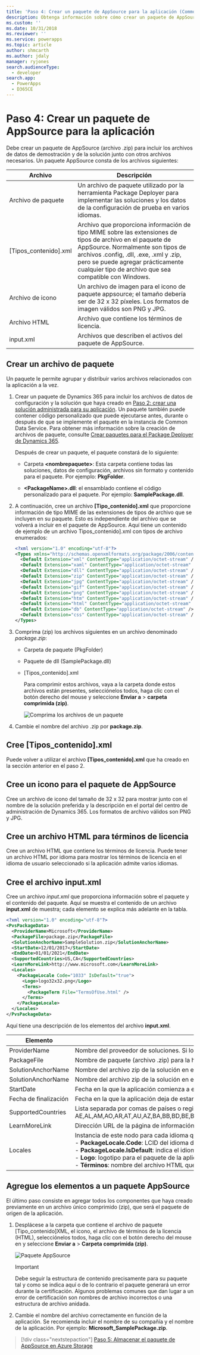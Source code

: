```yaml
---
title: 'Paso 4: Crear un paquete de AppSource para la aplicación (Common Data Service) | Microsoft Docs'
description: Obtenga información sobre cómo crear un paquete de AppSource (archivo .zip) para incluir los archivos de datos de demostración y de la solución junto con otros archivos necesarios.
ms.custom: ''
ms.date: 10/31/2018
ms.reviewer: ''
ms.service: powerapps
ms.topic: article
author: shmcarth
ms.author: jdaly
manager: ryjones
search.audienceType:
  - developer
search.app:
  - PowerApps
  - D365CE
---
```

# <a name="step-4-create-an-appsource-package-for-your-app"></a>Paso 4: Crear un paquete de AppSource para la aplicación

Debe crear un paquete de AppSource (archivo .zip) para incluir los archivos de datos de demostración y de la solución junto con otros archivos necesarios. Un paquete AppSource consta de los archivos siguientes:

|Archivo|Descripción|
|--|--|
|Archivo de paquete|Un archivo de paquete utilizado por la herramienta Package Deployer para implementar las soluciones y los datos de la configuración de prueba en varios idiomas.|
|[Tipos_contenido].xml|Archivo que proporciona información de tipo MIME sobre las extensiones de tipos de archivo en el paquete de AppSource. Normalmente son tipos de archivos .config, .dll, .exe, .xml y .zip, pero se puede agregar prácticamente cualquier tipo de archivo que sea compatible con Windows.|
|Archivo de icono|Un archivo de imagen para el icono de paquete appsource; el tamaño debería ser de 32 x 32 píxeles. Los formatos de imagen válidos son PNG y JPG.|
|Archivo HTML|Archivo que contiene los términos de licencia.|
|input.xml|Archivos que describen el activos del paquete de AppSource.|


## <a name="create-a-package-file"></a>Crear un archivo de paquete

Un paquete le permite agrupar y distribuir varios archivos relacionados con la aplicación a la vez. 

1. Crear un paquete de Dynamics 365 para incluir los archivos de datos de configuración y la solución que haya creado en [Paso 2: crear una solución administrada para su aplicación](create-solution-app-appsource.md). Un paquete también puede contener código personalizado que puede ejecutarse antes, durante o después de que se implemente el paquete en la instancia de Common Data Service. Para obtener más información sobre la creación de archivos de paquete, consulte [Crear paquetes para el Package Deployer de Dynamics 365](/dynamics365/customer-engagement/developer/create-packages-package-deployer).

    Después de crear un paquete, el paquete constará de lo siguiente:

    - Carpeta **\<nombrepaquete>**: Esta carpeta contiene todas las soluciones, datos de configuración, archivos sin formato y contenido para el paquete. Por ejemplo: **PkgFolder**.  
  
    - **\<PackageName>.dll**: el ensamblado contiene el código personalizado para el paquete. Por ejemplo: **SamplePackage.dll**.

2. A continuación, cree un archivo **[Tipo_contenido].xml** que proporcione información de tipo MIME de las extensiones de tipos de archivo que se incluyen en su paquete. Esto es independiente del archivo que se volverá a incluir en el paquete de AppSource. Aquí tiene un contenido de ejemplo de un archivo Tipos_contenido].xml con tipos de archivo enumerados:

    ```xml
    <?xml version="1.0" encoding="utf-8"?>
    <Types xmlns="http://schemas.openxmlformats.org/package/2006/content-types">
      <Default Extension="xml" ContentType="application/octet-stream" />
      <Default Extension="xaml" ContentType="application/octet-stream" />
      <Default Extension="dll" ContentType="application/octet-stream" />
      <Default Extension="zip" ContentType="application/octet-stream" />
      <Default Extension="jpg" ContentType="application/octet-stream" />
      <Default Extension="gif" ContentType="application/octet-stream" />
      <Default Extension="png" ContentType="application/octet-stream" />
      <Default Extension="htm" ContentType="application/octet-stream" />
      <Default Extension="html" ContentType="application/octet-stream" />
      <Default Extension="db" ContentType="application/octet-stream" />
      <Default Extension="css" ContentType="application/octet-stream" />
    </Types>
    ```

3. Comprima (zip) los archivos siguientes en un archivo denominado *package.zip*:
   - Carpeta de paquete (PkgFolder)
   - Paquete de dll (SamplePackage.dll)
   - [Tipos_contenido].xml

     Para comprimir estos archivos, vaya a la carpeta donde estos archivos están presentes, selecciónelos todos, haga clic con el botón derecho del mouse y seleccione **Enviar a** > **carpeta comprimida (zip)**.

     ![Comprima los archivos de un paquete](media/appsource-zip-package.png) 

4. Cambie el nombre del archivo .zip por **package.zip**.

## <a name="create-contenttypesxml"></a>Cree [Tipos_contenido].xml

Puede volver a utilizar el archivo **[Tipos_contenido].xml** que ha creado en la sección anterior en el paso 2.

## <a name="create-an-icon-for-your-appsource-package"></a>Cree un icono para el paquete de AppSource

Cree un archivo de icono del tamaño de 32 x 32 para mostrar junto con el nombre de la solución preferida y la descripción en el portal del centro de administración de Dynamics 365. Los formatos de archivo válidos son PNG y JPG.

## <a name="create-an-html-file-for-license-terms"></a>Cree un archivo HTML para términos de licencia

Cree un archivo HTML que contiene los términos de licencia. Puede tener un archivo HTML por idioma para mostrar los términos de licencia en el idioma de usuario seleccionado si la aplicación admite varios idiomas.

## <a name="create-inputxml-file"></a>Cree el archivo input.xml

Cree un archivo *input.xml* que proporciona información sobre el paquete y el contenido del paquete. Aquí se muestra el contenido de un archivo **input.xml** de muestra; cada elemento se explica más adelante en la tabla.

```xml
<?xml version="1.0" encoding="utf-8"?>
<PvsPackageData>
  <ProviderName>Microsoft</ProviderName>
  <PackageFile>package.zip</PackageFile>
  <SolutionAnchorName>SampleSolution.zip</SolutionAnchorName>
  <StartDate>12/01/2017</StartDate>
  <EndDate>01/01/2021</EndDate>
  <SupportedCountries>US,CA</SupportedCountries>
  <LearnMoreLink>http://www.microsoft.com</LearnMoreLink>
  <Locales>
    <PackageLocale Code="1033" IsDefault="true">
      <Logo>logo32x32.png</Logo>
      <Terms>
        <PackageTerm File="TermsOfUse.html" />
      </Terms>
    </PackageLocale>
  </Locales>
</PvsPackageData>
```


Aquí tiene una descripción de los elementos del archivo **input.xml**.

|Elemento|Descripción|
|--|--|
|ProviderName|Nombre del proveedor de soluciones. Si lo crea un equipo interno de Microsoft, especifique **Microsoft**.|
|PackageFile|Nombre de paquete (archivo .zip) para la herramienta Package Deployer. Este archivo zip debería contener el conjunto de paquete, la carpeta de paquete con los activos de la aplicación y el archivo Tipos_contenido.xml. Por ejemplo, el archivo package.zip creado en la sección [crear un archivo de paquete](#create-a-package-file).|
|SolutionAnchorName|Nombre del archivo zip de la solución en el paquete que se usa para el nombre y la descripción de los activos de la solución.|
|SolutionAnchorName|Nombre del archivo zip de la solución en el paquete que se usa para el nombre y la descripción de los activos de la solución.|
|StartDate|Fecha en la que la aplicación comienza a estar disponible en AppSource. El formato es DD/MM/AAAA.|
|Fecha de finalización|Fecha en la que la aplicación deja de estar disponible en AppSource. El formato es DD/MM/AAAA.|
|SupportedCountries|Lista separada por comas de países o regiones donde la aplicación debería estar disponible. En el momento de escribir este artículo, la lista de países admitidos es la siguiente: AE,AL,AM,AO,AR,AT,AU,AZ,BA,BB,BD,BE,BG,BH,BM,BN,BO,BR,BY,CA,CH,CI,CL,CM,CO,CR,CV,CW,CY,CZ,DE,DK,DO,DZ,EC,EE,EG,ES,FI,FR,GB,GE,GH,GR,GT,HK,HN,HR,HU,ID,IE,IL,IN,IQ,IS,IT,JM,JO,JP,KE,KG,KN,KR,KW,KY,KZ,LB,LK,LT,LU,LV,LY,MA,MC,MD,ME,MK,MN,MO,MT,MU,MX,MY,NG,NI,NL,NO,NZ,OM,PA,PE,PH,PK,PL,PR,PS,PT,PY,QA,RO,RS,RU,RW,SA,SE,SG,SI,SK,SN,SV,TH,TM,TN,TR,TT,TW,UA,US,UY,UZ,VE,VI,VN,ZA,ZW|
|LearnMoreLink|Dirección URL de la página de información detallada de este paquete.|
|Locales|Instancia de este nodo para cada idioma que desee que se admita en la interfaz de usuario de soluciones preferidas. Este nodo contiene los elementos secundarios siguientes:<br/>- **PackageLocale.Code**: LCID del idioma de este nodo. Ejemplo: el inglés de Estados Unidos es 1033<br/>- **PackageLocale.IsDefault**: indica el idioma predeterminado. Se usa como idioma de reserva por si el idioma que el cliente elige no está disponible.<br/>- **Logo**: logotipo para el paquete de la aplicación. El tamaño de la imagen debe ser 32 x 32. Los formatos de imagen válidos son PNG y JPG.<br/>- **Términos**: nombre del archivo HTML que contiene los términos de licencia para cada idioma.|

## <a name="add-the-items-to-an-appsource-package"></a>Agregue los elementos a un paquete AppSource

El último paso consiste en agregar todos los componentes que haya creado previamente en un archivo único comprimido (zip), que será el paquete de origen de la aplicación.

1. Desplácese a la carpeta que contiene el archivo de paquete [Tipo_contenido]XML, el icono, el archivo de términos de la licencia (HTML), selecciónelos todos, haga clic con el botón derecho del mouse en y seleccione **Enviar a** > **Carpeta comprimida (zip)**.

    ![Paquete AppSource](media/appsource-package.png)

    > [!IMPORTANT]
    > Debe seguir la estructura de contenido precisamente para su paquete tal y como se indica aquí o de lo contrario el paquete generará un error durante la certificación. Algunos problemas comunes que dan lugar a un error de certificación son nombres de archivo incorrectos o una estructura de archivo anidada.

2. Cambie el nombre del archivo correctamente en función de la aplicación. Se recomienda incluir el nombre de su compañía y el nombre de la aplicación. Por ejemplo: **Microsoft_SamplePackage.zip**.
 

> [!div class="nextstepaction"]
> [Paso 5: Almacenar el paquete de AppSource en Azure Storage](store-appsource-package-azure-storage.md) 

